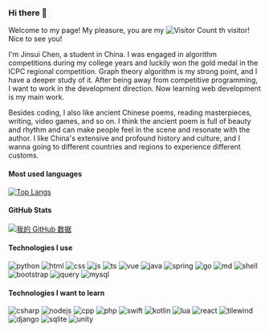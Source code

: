 ### Hi there 👋

Welcome to my page! My pleasure, you are my ![Visitor Count](https://profile-counter.glitch.me/jinsuichen/count.svg) th visitor! Nice to see you!

I'm Jinsui Chen, a student in China. I was engaged in algorithm competitions during my college years and luckily won the gold medal in the ICPC regional competition. Graph theory algorithm is my strong point, and I have a deeper study of it. After being away from competitive programming, I want to work in the development direction. Now learning web development is my main work.

Besides coding, I also like ancient Chinese poems, reading masterpieces, writing, video games, and so on. I think the ancient poem is full of beauty and rhythm and can make people feel in the scene and resonate with the author. I like China's extensive and profound history and culture, and I wanna going to different countries and regions to experience different customs.

#### Most used languages

[![Top Langs](https://github-readme-stats.vercel.app/api/top-langs/?username=jinsuichen&layout=compact)](https://github.com/jinsuichen/github-readme-stats)

#### GitHub Stats

[![我的 GitHub 数据](https://github-readme-stats.vercel.app/api?username=jinsuichen)]()



#### Technologies I use


![python](https://img.shields.io/badge/Python-3776AB?style=for-the-badge&logo=python&logoColor=white)
![html](https://img.shields.io/badge/HTML-239120?style=for-the-badge&logo=html5&logoColor=white)
![css](https://img.shields.io/badge/CSS-239120?&style=for-the-badge&logo=css3&logoColor=white)
![js](https://img.shields.io/badge/JavaScript-F7DF1E?style=for-the-badge&logo=javascript&logoColor=black)
![ts](https://img.shields.io/badge/TypeScript-007ACC?style=for-the-badge&logo=typescript&logoColor=white)
![vue](https://img.shields.io/badge/Vue.js-35495E?style=for-the-badge&logo=vue.js&logoColor=4FC08D)
![java](https://img.shields.io/badge/Java-ED8B00?style=for-the-badge&logo=java&logoColor=white)
![spring](https://img.shields.io/badge/Spring-6DB33F?style=for-the-badge&logo=spring&logoColor=white)
![go](https://img.shields.io/badge/Go-00ADD8?style=for-the-badge&logo=go&logoColor=white)
![md](https://img.shields.io/badge/Markdown-000000?style=for-the-badge&logo=markdown&logoColor=white)
![shell](https://img.shields.io/badge/Shell_Script-121011?style=for-the-badge&logo=gnu-bash&logoColor=white)
![bootstrap](https://img.shields.io/badge/Bootstrap-563D7C?style=for-the-badge&logo=bootstrap&logoColor=white)
![jquery](https://img.shields.io/badge/jQuery-0769AD?style=for-the-badge&logo=jquery&logoColor=white)
![mysql](https://img.shields.io/badge/MySQL-00000F?style=for-the-badge&logo=mysql&logoColor=white)

#### Technologies I want to learn

![csharp](https://img.shields.io/badge/C%23-239120?style=for-the-badge&logo=c-sharp&logoColor=white)
![nodejs](https://img.shields.io/badge/Node.js-43853D?style=for-the-badge&logo=node.js&logoColor=white)
![cpp](https://img.shields.io/badge/C%2B%2B-00599C?style=for-the-badge&logo=c%2B%2B&logoColor=white)
![php](https://img.shields.io/badge/PHP-777BB4?style=for-the-badge&logo=php&logoColor=white)
![swift](https://img.shields.io/badge/Swift-FA7343?style=for-the-badge&logo=swift&logoColor=white)
![kotlin](https://img.shields.io/badge/Kotlin-0095D5?&style=for-the-badge&logo=kotlin&logoColor=white)
![lua](	https://img.shields.io/badge/Lua-2C2D72?style=for-the-badge&logo=lua&logoColor=white)
![react](https://img.shields.io/badge/React-20232A?style=for-the-badge&logo=react&logoColor=61DAFB)
![tilewind](https://img.shields.io/badge/Tailwind_CSS-38B2AC?style=for-the-badge&logo=tailwind-css&logoColor=white)
![django](https://img.shields.io/badge/Django-092E20?style=for-the-badge&logo=django&logoColor=white)
![sqlite](https://img.shields.io/badge/SQLite-07405E?style=for-the-badge&logo=sqlite&logoColor=white)
![unity](https://img.shields.io/badge/Unity-100000?style=for-the-badge&logo=unity&logoColor=white)

